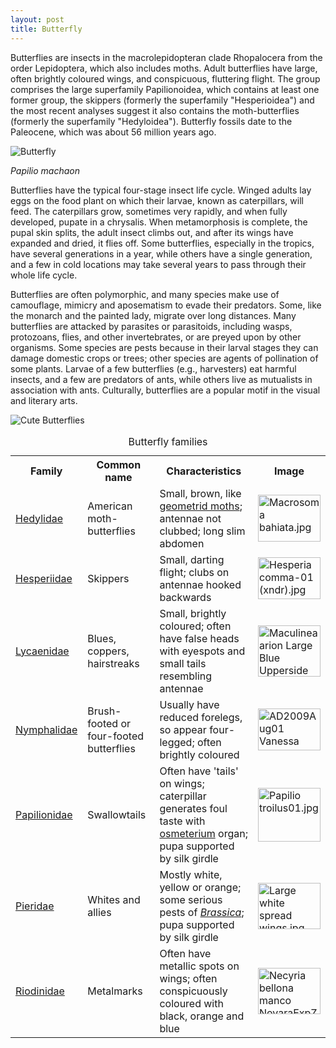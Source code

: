 ```yaml
---
layout: post
title: Butterfly
---
```


Butterflies are insects in the macrolepidopteran clade Rhopalocera from the order Lepidoptera, which also includes moths. Adult butterflies have large, often brightly coloured wings, and conspicuous, fluttering flight. The group comprises the large superfamily Papilionoidea, which contains at least one former group, the skippers (formerly the superfamily "Hesperioidea") and the most recent analyses suggest it also contains the moth-butterflies (formerly the superfamily "Hedyloidea"). Butterfly fossils date to the Paleocene, which was about 56 million years ago.

<img src="https://upload.wikimedia.org/wikipedia/commons/thumb/3/3d/Fesoj_-_Papilio_machaon_%28by%29.jpg/800px-Fesoj_-_Papilio_machaon_%28by%29.jpg" alt="Butterfly">

*Papilio machaon*

Butterflies have the typical four-stage insect life cycle. Winged adults lay eggs on the food plant on which their larvae, known as caterpillars, will feed. The caterpillars grow, sometimes very rapidly, and when fully developed, pupate in a chrysalis. When metamorphosis is complete, the pupal skin splits, the adult insect climbs out, and after its wings have expanded and dried, it flies off. Some butterflies, especially in the tropics, have several generations in a year, while others have a single generation, and a few in cold locations may take several years to pass through their whole life cycle.

Butterflies are often polymorphic, and many species make use of camouflage, mimicry and aposematism to evade their predators. Some, like the monarch and the painted lady, migrate over long distances. Many butterflies are attacked by parasites or parasitoids, including wasps, protozoans, flies, and other invertebrates, or are preyed upon by other organisms. Some species are pests because in their larval stages they can damage domestic crops or trees; other species are agents of pollination of some plants. Larvae of a few butterflies (e.g., harvesters) eat harmful insects, and a few are predators of ants, while others live as mutualists in association with ants. Culturally, butterflies are a popular motif in the visual and literary arts.

<img src="https://upload.wikimedia.org/wikipedia/commons/thumb/2/22/Common_brimstone_butterfly_%28Gonepteryx_rhamni%29_male_in_flight.jpg/1024px-Common_brimstone_butterfly_%28Gonepteryx_rhamni%29_male_in_flight.jpg" title="Cute Butterflies">

<table class="wikitable"><br>
<caption>Butterfly families</caption>
<tr>
<th>Family</th>
<th>Common name</th>
<th>Characteristics</th>
<th>Image</th>
</tr>
<tr>
<td><a href="/wiki/Hedylidae" title="Hedylidae">Hedylidae</a></td>
<td>American moth-butterflies</td>
<td>Small, brown, like <a href="/wiki/Geometridae" class="mw-redirect" title="Geometridae">geometrid moths</a>; antennae not clubbed; long slim abdomen</td>
<td><a href="/wiki/File:Macrosoma_bahiata.jpg" class="image"><img alt="Macrosoma bahiata.jpg" src="//upload.wikimedia.org/wikipedia/commons/thumb/2/2f/Macrosoma_bahiata.jpg/100px-Macrosoma_bahiata.jpg" width="100" height="75" srcset="//upload.wikimedia.org/wikipedia/commons/thumb/2/2f/Macrosoma_bahiata.jpg/150px-Macrosoma_bahiata.jpg 1.5x, //upload.wikimedia.org/wikipedia/commons/thumb/2/2f/Macrosoma_bahiata.jpg/200px-Macrosoma_bahiata.jpg 2x" data-file-width="640" data-file-height="480" /></a></td>
</tr>
<tr>
<td><a href="/wiki/Hesperiidae" class="mw-redirect" title="Hesperiidae">Hesperiidae</a></td>
<td>Skippers</td>
<td>Small, darting flight; clubs on antennae hooked backwards</td>
<td><a href="/wiki/File:Hesperia_comma-01_(xndr).jpg" class="image"><img alt="Hesperia comma-01 (xndr).jpg" src="//upload.wikimedia.org/wikipedia/commons/thumb/0/02/Hesperia_comma-01_%28xndr%29.jpg/100px-Hesperia_comma-01_%28xndr%29.jpg" width="100" height="67" srcset="//upload.wikimedia.org/wikipedia/commons/thumb/0/02/Hesperia_comma-01_%28xndr%29.jpg/150px-Hesperia_comma-01_%28xndr%29.jpg 1.5x, //upload.wikimedia.org/wikipedia/commons/thumb/0/02/Hesperia_comma-01_%28xndr%29.jpg/200px-Hesperia_comma-01_%28xndr%29.jpg 2x" data-file-width="1512" data-file-height="1008" /></a></td>
</tr>
<tr>
<td><a href="/wiki/Lycaenidae" title="Lycaenidae">Lycaenidae</a></td>
<td>Blues, coppers, hairstreaks</td>
<td>Small, brightly coloured; often have false heads with eyespots and small tails resembling antennae</td>
<td><a href="/wiki/File:Maculinea_arion_Large_Blue_Upperside_SFrance_2009-07-18.jpg" class="image"><img alt="Maculinea arion Large Blue Upperside SFrance 2009-07-18.jpg" src="//upload.wikimedia.org/wikipedia/commons/thumb/8/8f/Maculinea_arion_Large_Blue_Upperside_SFrance_2009-07-18.jpg/100px-Maculinea_arion_Large_Blue_Upperside_SFrance_2009-07-18.jpg" width="100" height="82" srcset="//upload.wikimedia.org/wikipedia/commons/thumb/8/8f/Maculinea_arion_Large_Blue_Upperside_SFrance_2009-07-18.jpg/150px-Maculinea_arion_Large_Blue_Upperside_SFrance_2009-07-18.jpg 1.5x, //upload.wikimedia.org/wikipedia/commons/thumb/8/8f/Maculinea_arion_Large_Blue_Upperside_SFrance_2009-07-18.jpg/200px-Maculinea_arion_Large_Blue_Upperside_SFrance_2009-07-18.jpg 2x" data-file-width="1247" data-file-height="1021" /></a></td>
</tr>
<tr>
<td><a href="/wiki/Nymphalidae" title="Nymphalidae">Nymphalidae</a></td>
<td>Brush-footed or four-footed butterflies</td>
<td>Usually have reduced forelegs, so appear four-legged; often brightly coloured</td>
<td><a href="/wiki/File:AD2009Aug01_Vanessa_atalanta_01.jpg" class="image"><img alt="AD2009Aug01 Vanessa atalanta 01.jpg" src="//upload.wikimedia.org/wikipedia/commons/thumb/4/4e/AD2009Aug01_Vanessa_atalanta_01.jpg/100px-AD2009Aug01_Vanessa_atalanta_01.jpg" width="100" height="67" srcset="//upload.wikimedia.org/wikipedia/commons/thumb/4/4e/AD2009Aug01_Vanessa_atalanta_01.jpg/150px-AD2009Aug01_Vanessa_atalanta_01.jpg 1.5x, //upload.wikimedia.org/wikipedia/commons/thumb/4/4e/AD2009Aug01_Vanessa_atalanta_01.jpg/200px-AD2009Aug01_Vanessa_atalanta_01.jpg 2x" data-file-width="3553" data-file-height="2380" /></a></td>
</tr>
<tr>
<td><a href="/wiki/Papilionidae" class="mw-redirect" title="Papilionidae">Papilionidae</a></td>
<td>Swallowtails</td>
<td>Often have 'tails' on wings; caterpillar generates foul taste with <a href="/wiki/Osmeterium" title="Osmeterium">osmeterium</a> organ; pupa supported by silk girdle</td>
<td><a href="/wiki/File:Papilio_troilus01.jpg" class="image"><img alt="Papilio troilus01.jpg" src="//upload.wikimedia.org/wikipedia/commons/thumb/8/8c/Papilio_troilus01.jpg/100px-Papilio_troilus01.jpg" width="100" height="86" srcset="//upload.wikimedia.org/wikipedia/commons/thumb/8/8c/Papilio_troilus01.jpg/150px-Papilio_troilus01.jpg 1.5x, //upload.wikimedia.org/wikipedia/commons/thumb/8/8c/Papilio_troilus01.jpg/200px-Papilio_troilus01.jpg 2x" data-file-width="320" data-file-height="274" /></a></td>
</tr>
<tr>
<td><a href="/wiki/Pieridae" title="Pieridae">Pieridae</a></td>
<td>Whites and allies</td>
<td>Mostly white, yellow or orange; some serious pests of <i><a href="/wiki/Brassica" title="Brassica">Brassica</a></i>; pupa supported by silk girdle</td>
<td><a href="/wiki/File:Large_white_spread_wings.jpg" class="image"><img alt="Large white spread wings.jpg" src="//upload.wikimedia.org/wikipedia/commons/thumb/f/ff/Large_white_spread_wings.jpg/100px-Large_white_spread_wings.jpg" width="100" height="74" srcset="//upload.wikimedia.org/wikipedia/commons/thumb/f/ff/Large_white_spread_wings.jpg/150px-Large_white_spread_wings.jpg 1.5x, //upload.wikimedia.org/wikipedia/commons/thumb/f/ff/Large_white_spread_wings.jpg/200px-Large_white_spread_wings.jpg 2x" data-file-width="2083" data-file-height="1545" /></a></td>
</tr>
<tr>
<td><a href="/wiki/Riodinidae" title="Riodinidae">Riodinidae</a></td>
<td>Metalmarks</td>
<td>Often have metallic spots on wings; often conspicuously coloured with black, orange and blue</td>
<td><a href="/wiki/File:Necyria_bellona_manco_NovaraExpZoologischeTheilLepidopteraAtlasTaf36.jpg" class="image"><img alt="Necyria bellona manco NovaraExpZoologischeTheilLepidopteraAtlasTaf36.jpg" src="//upload.wikimedia.org/wikipedia/commons/thumb/c/c0/Necyria_bellona_manco_NovaraExpZoologischeTheilLepidopteraAtlasTaf36.jpg/100px-Necyria_bellona_manco_NovaraExpZoologischeTheilLepidopteraAtlasTaf36.jpg" width="100" height="74" srcset="//upload.wikimedia.org/wikipedia/commons/thumb/c/c0/Necyria_bellona_manco_NovaraExpZoologischeTheilLepidopteraAtlasTaf36.jpg/150px-Necyria_bellona_manco_NovaraExpZoologischeTheilLepidopteraAtlasTaf36.jpg 1.5x, //upload.wikimedia.org/wikipedia/commons/thumb/c/c0/Necyria_bellona_manco_NovaraExpZoologischeTheilLepidopteraAtlasTaf36.jpg/200px-Necyria_bellona_manco_NovaraExpZoologischeTheilLepidopteraAtlasTaf36.jpg 2x" data-file-width="522" data-file-height="387" /></a></td>
</tr>
</table>